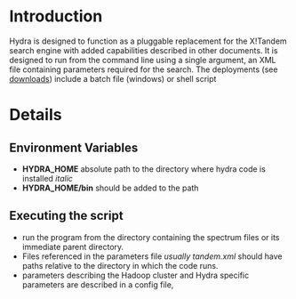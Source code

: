 # Introduction #

Hydra is designed to function as a pluggable replacement for the X!Tandem search engine with added capabilities described in other documents. It is designed to run from the command line using a single argument, an XML file containing parameters required for the search. The deployments (see [downloads](http://code.google.com/p/hydra-proteomics/downloads/list)) include a batch file (windows) or shell script


# Details #

## Environment Variables ##

  * **HYDRA\_HOME** absolute path to the directory where hydra code is installed _italic_
  * **HYDRA\_HOME/bin** should be added to the path

## Executing the script ##
  * run the program from the directory containing the spectrum files or its immediate parent directory.
  * Files referenced in the parameters file _usually tandem.xml_ should have paths relative to the directory in which the code runs.
  * parameters describing the Hadoop cluster and Hydra specific parameters are described in a config file,
